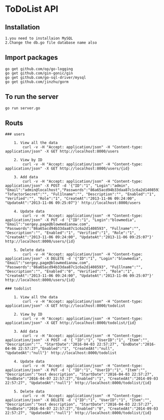 # ToDoList API

## Installation
	1.you need to installaion MySQL
	2.Change the db.go file database name also

## Import packages
	go get github.com/op/go-logging
	go get github.com/gin-gonic/gin
	go get github.com/go-sql-driver/mysql
	go get github.com/jinzhu/gorm

## To run the server
	
	go run server.go	

## Routs

	### users

		1. View all the data
			curl -v -H "Accept: application/json" -H "Content-type: application/json" -X GET http://localhost:8000/users

		2. View by ID
			curl -v -H "Accept: application/json" -H "Content-type: application/json" -X GET http://localhost:8000/users/{id}

		3. Add data
			curl -v -H "Accept: application/json" -H "Content-type: application/json" -X POST -d '{"ID":"1", "Login":"admin", "Email":"admin@localhost","Passwords":"86a65acd94b33daa87c1c6a2d1408593",  "TofactorSecret":"", "Ful1lname":"", "Description":"", "Enabled":"1", "Verified":"", "Role":"1", "CreateAt":"2013-11-06 09:24:00", "UpdateAt":"2013-11-06 09:25:07"}' http://localhost:8000/users

		4. Update data
			curl -v -H "Accept: application/json" -H "Content-type: application/json" -X PUT -d '{"ID":"1", "Login":"blowmedia", "Email":"sergey.page@blowmedianow.com", "Passwords":"86a65acd94b33daa87c1c6a2d1408593", "Fullname":"", "Description":"", "Enabled":"1", "Verified":"1", "Role":"1", "CreateAt":"2013-11-06 09:24:00", "UpdateAt":"2013-11-06 09:25:07"}' http://localhost:8000/users/{id}

		5. Delete data
			curl -v -H "Accept: application/json" -H "Content-type: application/json" -X DELETE -d '{"ID":"1", "Login":"blowmedia", "Email":"sergey.page@blowmedianow.com", "Passwords":"86a65acd94b33daa87c1c6a2d1408593", "Fu1llname":"", "Description":"", "Enabled":"0", "Verified":"", "Role":"1", "CreateAt":"2013-11-06 09:24:00", "UpdateAt":"2013-11-06 09:25:07"}' http://localhost:8000/users/{id}
	
	### todolist

		1. View all the data
			curl -v -H "Accept: application/json" -H "Content-type: application/json" -X GET http://localhost:8000/todolist 

		2. View by ID
			curl -v -H "Accept: application/json" -H "Content-type: application/json" -X GET http://localhost:8000/todolist/{id}

		3. Add data
			curl -v -H "Accept: application/json" -H "Content-type: application/json" -X POST -d '{ "ID":"1", "UserID":"1", "Item":"", "Description":"", "StartDate":"2016-04-03 22:57:27", "EndDate":"2016-04-06 22:57:27","Enabled":"1", "CreatedAt":"null", "UpdatedAt":"null"}' http://localhost:8000/todolist

		4. Update data
			curl -v -H "Accept: application/json" -H "Content-type: application/json" -X PUT -d '{ "ID":"1", "UserID":"1", "Item":"", "Description":"test description", "StartDate":"2016-04-03 22:57:27", "EndDate":"2016-04-07 22:57:27","Enabled":"1", "CreatedAt":"2014-09-03 22:57:27", "UpdatedAt":"null"}' http://localhost:8000/todolist/{id}

		5. Delete data
			curl -v -H "Accept: application/json" -H "Content-type: application/json" -X DELETE -d '{"ID":"1", "UserID":"1", "Item":"", "Description":"test description", "StartDate":"2016-04-03 22:57:27", "EndDate":"2016-04-07 22:57:27","Enabled":"0", "CreatedAt":"2014-09-03 22:57:27", "UpdatedAt":"null"}' http://localhost:8000/todolist/{id}

	
